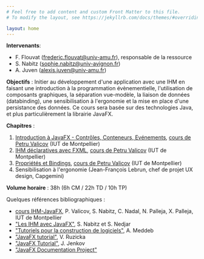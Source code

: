 ```yaml
---
# Feel free to add content and custom Front Matter to this file.
# To modify the layout, see https://jekyllrb.com/docs/themes/#overriding-theme-defaults

layout: home
---
```


**Intervenants**:
- F. Flouvat (frederic.flouvat@univ-amu.fr), responsable de la ressource
- S. Nabitz (sophie.nabitz@univ-avignon.fr)
- A. Juven (alexis.juven@univ-amu.fr)

**Objectifs** : Initier au développement d'une application avec une IHM en faisant une introduction à la programmation évènementielle, l'utilisation de composants graphiques, la séparation vue-modèle, la liaison de données (databinding), une sensibilisation à l'ergonomie et la mise en place d'une persistance des données. Ce cours sera basée sur des technologies Java, et plus particulièrement la librairie JavaFX.

**Chapitres** :
1. [Introduction à JavaFX - Contrôles, Conteneurs, Evénements](CM/1_Introduction_JavaFX.pdf), [cours de Petru Valicov](https://gitlabinfo.iutmontp.univ-montp2.fr/ihm) (IUT de Montpellier)
2. [IHM déclaratives avec FXML](CM/2_FXML_handout.pdf), [cours de Petru Valicov](https://gitlabinfo.iutmontp.univ-montp2.fr/ihm) (IUT de Montpellier)
3. [Propriétés et Bindings](CM/3_Proprietes-Bindings_handout.pdf), [cours de Petru Valicov](https://gitlabinfo.iutmontp.univ-montp2.fr/ihm) (IUT de Montpellier)
4. Sensibilisation à l'ergonomie (Jean-François Lebrun, chef de projet UX design, Capgemini)
   

**Volume horaire** :  38h (6h CM / 22h TD / 10h TP)

Quelques références bibliographiques :
- [cours IHM-JavaFX](https://gitlabinfo.iutmontp.univ-montp2.fr/ihm), P. Valicov, S. Nabitz, C. Nadal, N. Palleja, X. Palleja, IUT de Montpellier
- ["Les IHM avec JavaFX"](https://iutinfomontp-m2105.github.io/Cours/#1), S. Nabitz et S. Nedjar
- ["Tutoriels pour la construction de logiciels"](https://tutoriels.meddeb.net/modules-java-concepts/), A. Meddeb
- ["JavaFX tutorial"](https://www.vojtechruzicka.com/tags/java-fx/), V. Ruzicka
- ["JavaFX Tutorial"](https://jenkov.com/tutorials/javafx/index.html), J. Jenkov
- ["JavaFX Documentation Project"](https://fxdocs.github.io/docs/html5/)